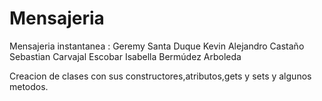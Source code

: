 # Mensajeria
Mensajeria instantanea :
Geremy Santa Duque
Kevin Alejandro Castaño
Sebastian Carvajal Escobar
Isabella Bermúdez Arboleda

Creacion de clases con sus constructores,atributos,gets y sets y algunos metodos.
